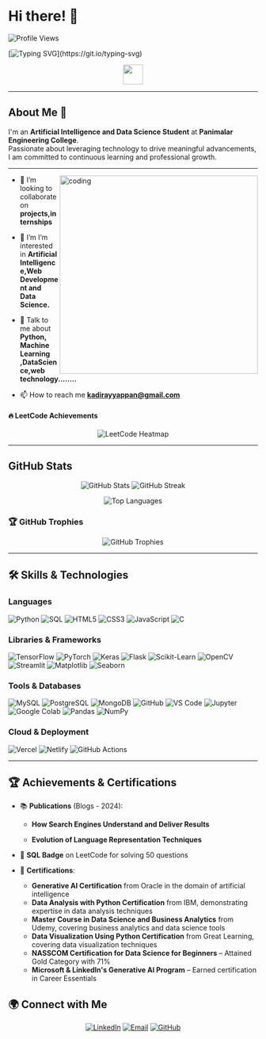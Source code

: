 # Hi there! 👋 
<p align="left"> 
  <img src="https://komarev.com/ghpvc/?username=Kadirayyappan-codes&label=Profile%20views&color=0e75b6&style=flat" alt="Profile Views" /> 
</p>

[![Typing SVG](https://readme-typing-svg.herokuapp.com?font=Fira+Code&size=22&pause=1000&width=435&lines=Hi+I'm+kadir;AI+And+DS+Engineer;Let's+Build+Awesome+Projects!)](https://git.io/typing-svg)
<p align="center">
  <img src="https://media.giphy.com/media/hvRJCLFzcasrR4ia7z/giphy.gif" width="40px">
</p>

---

## About Me 🚀

I'm an **Artificial Intelligence and Data Science Student** at **Panimalar Engineering College**.  
Passionate about leveraging technology to drive meaningful advancements, I am committed to continuous learning and professional growth.

---

<img align="right" alt=coding width=400 src="https://img.etimg.com/thumb/width-1200,height-900,imgsize-638053,resizemode-1,msid-84146083/prime/technology-and-startups/booting-up-developer-economy-how-tech-startups-are-helping-coders-build-and-test-software-faster.jpg">


- 👯 I’m looking to collaborate on **projects,internships**

- 🤝 I’m I’m interested in **Artificial Intelligence,Web Development and Data Science.**

- 💬 Talk to me about **Python, Machine Learning ,DataScience,web technology........**

- 📫 How to reach me **kadirayyappan@gmail.com**


#### 🔥 LeetCode Achievements



<p align="center">
  <img src="https://leetcard.jacoblin.cool/Kadir2005?theme=dark&font=Noto%20Sans%20TC" alt="LeetCode Heatmap" />
</p>

---

## GitHub Stats


<p align="center">
  <img src="https://github-readme-stats.vercel.app/api?username=Kadirayyappan&show_icons=true&locale=en&theme=dark" alt="GitHub Stats" />

<img src="https://github-readme-streak-stats.herokuapp.com?user=Kadirayyappan&theme=dark" alt="GitHub Streak" />
</p>


<p align="center">
  <img src="https://github-readme-stats.vercel.app/api/top-langs?username=Kadirayyappan&show_icons=true&locale=en&layout=compact&theme=dark" alt="Top Languages" />
</p>

### 🏆 GitHub Trophies
<p align="center">
  <img src="https://github-profile-trophy.vercel.app/?username=Kadirayyappan&theme=darkhub&no-frame=true&row=1&column=7" alt="GitHub Trophies" />
</p>

---


## 🛠️ Skills & Technologies

### **Languages**
<p align="left">
  <img src="https://img.shields.io/badge/Python-3776AB?style=flat&logo=python&logoColor=white" alt="Python">
  <img src="https://img.shields.io/badge/SQL-CC2927?style=flat&logo=sql&logoColor=white" alt="SQL">
  <img src="https://img.shields.io/badge/HTML5-E34F26?style=flat&logo=html5&logoColor=white" alt="HTML5">
  <img src="https://img.shields.io/badge/CSS3-1572B6?style=flat&logo=css3&logoColor=white" alt="CSS3">
  <img src="https://img.shields.io/badge/JavaScript-F7DF1E?style=flat&logo=javascript&logoColor=black" alt="JavaScript">
  <img src="https://img.shields.io/badge/C-00599C?style=flat&logo=c&logoColor=white" alt="C">
</p>

### **Libraries & Frameworks**
<p align="left">
  <img src="https://img.shields.io/badge/TensorFlow-FF6F00?style=flat&logo=tensorflow&logoColor=white" alt="TensorFlow">
  <img src="https://img.shields.io/badge/PyTorch-EE4C2C?style=flat&logo=pytorch&logoColor=white" alt="PyTorch">
  <img src="https://img.shields.io/badge/Keras-D00000?style=flat&logo=keras&logoColor=white" alt="Keras">
  <img src="https://img.shields.io/badge/Flask-000000?style=flat&logo=flask&logoColor=white" alt="Flask">
  <img src="https://img.shields.io/badge/Scikit--Learn-F7931E?style=flat&logo=scikit-learn&logoColor=white" alt="Scikit-Learn">
  <img src="https://img.shields.io/badge/OpenCV-5C3EE8?style=flat&logo=opencv&logoColor=white" alt="OpenCV">
  <img src="https://img.shields.io/badge/Streamlit-FF4B4B?style=flat&logo=streamlit&logoColor=white" alt="Streamlit">
  <img src="https://img.shields.io/badge/Matplotlib-11557C?style=flat&logo=matplotlib&logoColor=white" alt="Matplotlib">
  <img src="https://img.shields.io/badge/Seaborn-4C93B6?style=flat&logo=seaborn&logoColor=white" alt="Seaborn">
</p>

### **Tools & Databases**
<p align="left">
  <img src="https://img.shields.io/badge/MySQL-00000F?style=flat&logo=mysql&logoColor=white" alt="MySQL">
  <img src="https://img.shields.io/badge/PostgreSQL-336791?style=flat&logo=postgresql&logoColor=white" alt="PostgreSQL">
  <img src="https://img.shields.io/badge/MongoDB-47A248?style=flat&logo=mongodb&logoColor=white" alt="MongoDB">
  <img src="https://img.shields.io/badge/GitHub-181717?style=flat&logo=github&logoColor=white" alt="GitHub">
  <img src="https://img.shields.io/badge/VS%20Code-007ACC?style=flat&logo=visual-studio-code&logoColor=white" alt="VS Code">
  <img src="https://img.shields.io/badge/Jupyter-F37626?style=flat&logo=jupyter&logoColor=white" alt="Jupyter">
  <img src="https://img.shields.io/badge/Google%20Colab-F9AB00?style=flat&logo=googlecolab&logoColor=black" alt="Google Colab">
  <img src="https://img.shields.io/badge/Pandas-150458?style=flat&logo=pandas&logoColor=white" alt="Pandas">
  <img src="https://img.shields.io/badge/Numpy-013243?style=flat&logo=numpy&logoColor=white" alt="NumPy">
</p>

### **Cloud & Deployment**
<p align="left">
  <img src="https://img.shields.io/badge/Vercel-000000?style=flat&logo=vercel&logoColor=white" alt="Vercel">
  <img src="https://img.shields.io/badge/Netlify-00C7B7?style=flat&logo=netlify&logoColor=white" alt="Netlify">
  <img src="https://img.shields.io/badge/GitHub%20Actions-2088FF?style=flat&logo=github-actions&logoColor=white" alt="GitHub Actions">
</p>


---
## 🏆 Achievements & Certifications  

- 📚 **Publications** (Blogs - 2024):  
  - **How Search Engines Understand and Deliver Results**  
   
  - **Evolution of Language Representation Techniques**  
- 🏅 **SQL Badge** on LeetCode for solving 50 questions  

- 📜 **Certifications**:  
  - **Generative AI Certification** from Oracle in the domain of artificial intelligence  
  - **Data Analysis with Python Certification** from IBM, demonstrating expertise in data analysis techniques  
  - **Master Course in Data Science and Business Analytics** from Udemy, covering business analytics and data science tools  
  - **Data Visualization Using Python Certification** from Great Learning, covering data visualization techniques  
  - **NASSCOM Certification for Data Science for Beginners** – Attained Gold Category with 71%  
  - **Microsoft & LinkedIn's Generative AI Program** – Earned certification in Career Essentials  


## 🌍 Connect with Me
<p align="center">
  <a href="https://linkedin.com/in/kadir-ayyappan2005"><img src="https://img.shields.io/badge/LinkedIn-blue?style=for-the-badge&logo=linkedin" alt="LinkedIn"></a>
  <a href="mailto:kadirayyappan@gmail.com"><img src="https://img.shields.io/badge/Email-white?style=for-the-badge&logo=gmail" alt="Email"></a>
  <a href="https://github.com/Kadirayyappan"><img src="https://img.shields.io/badge/GitHub-black?style=for-the-badge&logo=github" alt="GitHub"></a>
</p>
